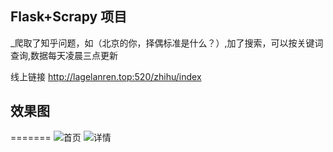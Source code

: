 ## Flask+Scrapy 项目

_爬取了知乎问题，如（北京的你，择偶标准是什么？）,加了搜索，可以按关键词查询,数据每天凌晨三点更新


线上链接 http://lagelanren.top:520/zhihu/index


## 效果图

=======
![首页](https://github.com/haogegeya/Fivetwozero/blob/master/static/image/Screenshot_2020-07-15-18-36-59-462_%E7%99%BE%E5%BA%A6.png)
![详情](https://github.com/haogegeya/Fivetwozero/blob/master/static/image/Screenshot_2020-07-15-18-37-24-696_%E7%99%BE%E5%BA%A6.png)
